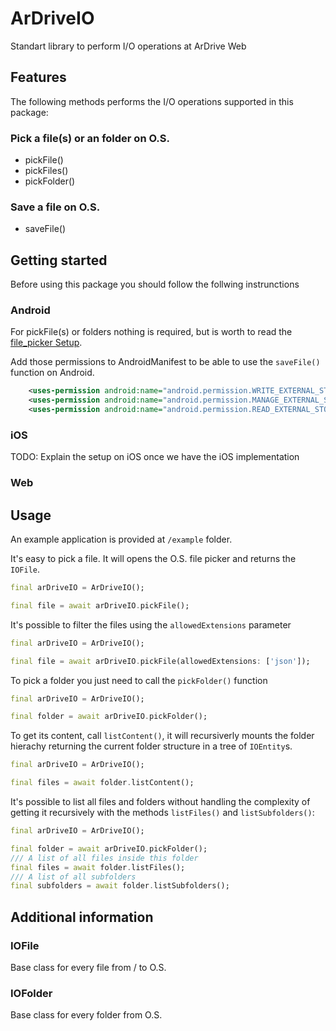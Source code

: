 
# ArDriveIO
Standart library to perform I/O operations at ArDrive Web
## Features
The following methods performs the I/O operations supported in this package:

### Pick a file(s) or an folder on O.S.
- pickFile() 
- pickFiles()
- pickFolder()

### Save a file on O.S.
- saveFile()

## Getting started
Before using this package you should follow the follwing instrunctions

### Android
For pickFile(s) or folders nothing is required, but is worth to read the [file_picker Setup](https://github.com/miguelpruivo/flutter_file_picker/wiki/Setup#--android).

Add those permissions to AndroidManifest to be able to use the `saveFile()` function on Android.

```xml
    <uses-permission android:name="android.permission.WRITE_EXTERNAL_STORAGE"/>
    <uses-permission android:name="android.permission.MANAGE_EXTERNAL_STORAGE"/>
    <uses-permission android:name="android.permission.READ_EXTERNAL_STORAGE"/>
```

### iOS
TODO: Explain the setup on iOS once we have the iOS implementation

### Web

## Usage
An example application is provided at `/example` folder.

It's easy to pick a file. It will opens the O.S. file picker and returns the `IOFile`.
```dart
final arDriveIO = ArDriveIO();

final file = await arDriveIO.pickFile();
```

It's possible to filter the files using the `allowedExtensions` parameter
```dart
final arDriveIO = ArDriveIO();

final file = await arDriveIO.pickFile(allowedExtensions: ['json']);
```

To pick a folder you just need to call the `pickFolder()` function 
```dart
final arDriveIO = ArDriveIO();

final folder = await arDriveIO.pickFolder();

```
To get its content, call `listContent()`, it will recursiverly mounts the folder hierachy returning the current folder structure in a tree of `IOEntity`s.
```dart
final arDriveIO = ArDriveIO();

final files = await folder.listContent();
```

It's possible to list all files and folders without handling the complexity of getting it recursively with the methods
`listFiles()` and `listSubfolders()`:
```dart
final arDriveIO = ArDriveIO();

final folder = await arDriveIO.pickFolder();
/// A list of all files inside this folder
final files = await folder.listFiles();
/// A list of all subfolders
final subfolders = await folder.listSubfolders();
```

## Additional information

### IOFile
Base class for every file from / to O.S.

### IOFolder
Base class for every folder from O.S.
